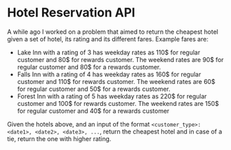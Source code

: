 # Hotel Reservation API

A while ago I worked on a problem that aimed to return the cheapest hotel given a set of hotel, its rating and its different fares. Example fares are:

* Lake Inn with a rating of 3 has weekday rates as 110$ for regular customer and 80$ 
for rewards customer. The weekend rates are 90$ for regular customer and 80$ for a 
rewards customer.
* Falls Inn with a rating of 4 has weekday rates as 160$ for regular customer and 110$ 
for rewards customer. The weekend rates are 60$ for regular customer and 50$ for a 
rewards customer.
* Forest Inn with a rating of 5 has weekday rates as 220$ for regular customer and 100$ 
for rewards customer. The weekend rates are 150$ for regular customer and 40$ for a 
rewards customer

Given the hotels above, and an input of the format `<customer_type>: <date1>, <date2>, <date3>, ...`, return the cheapest hotel and in case of a tie, return the one with higher rating.

